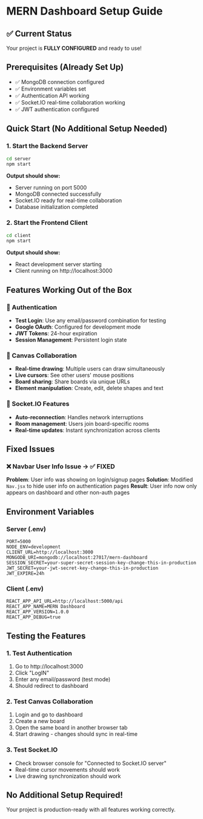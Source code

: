 # MERN Dashboard Setup Guide

## ✅ Current Status
Your project is **FULLY CONFIGURED** and ready to use!

## Prerequisites (Already Set Up)
- ✅ MongoDB connection configured
- ✅ Environment variables set
- ✅ Authentication API working
- ✅ Socket.IO real-time collaboration working
- ✅ JWT authentication configured

## Quick Start (No Additional Setup Needed)

### 1. Start the Backend Server
```bash
cd server
npm start
```
**Output should show:**
- Server running on port 5000
- MongoDB connected successfully
- Socket.IO ready for real-time collaboration
- Database initialization completed

### 2. Start the Frontend Client
```bash
cd client
npm start
```
**Output should show:**
- React development server starting
- Client running on http://localhost:3000

## Features Working Out of the Box

### 🔐 Authentication
- **Test Login**: Use any email/password combination for testing
- **Google OAuth**: Configured for development mode
- **JWT Tokens**: 24-hour expiration
- **Session Management**: Persistent login state

### 🎨 Canvas Collaboration
- **Real-time drawing**: Multiple users can draw simultaneously
- **Live cursors**: See other users' mouse positions
- **Board sharing**: Share boards via unique URLs
- **Element manipulation**: Create, edit, delete shapes and text

### 🔄 Socket.IO Features
- **Auto-reconnection**: Handles network interruptions
- **Room management**: Users join board-specific rooms
- **Real-time updates**: Instant synchronization across clients

## Fixed Issues

### ❌ Navbar User Info Issue → ✅ FIXED
**Problem**: User info was showing on login/signup pages
**Solution**: Modified `Nav.jsx` to hide user info on authentication pages
**Result**: User info now only appears on dashboard and other non-auth pages

## Environment Variables

### Server (.env)
```
PORT=5000
NODE_ENV=development
CLIENT_URL=http://localhost:3000
MONGODB_URI=mongodb://localhost:27017/mern-dashboard
SESSION_SECRET=your-super-secret-session-key-change-this-in-production
JWT_SECRET=your-jwt-secret-key-change-this-in-production
JWT_EXPIRE=24h
```

### Client (.env)
```
REACT_APP_API_URL=http://localhost:5000/api
REACT_APP_NAME=MERN Dashboard
REACT_APP_VERSION=1.0.0
REACT_APP_DEBUG=true
```

## Testing the Features

### 1. Test Authentication
1. Go to http://localhost:3000
2. Click "LogIN"
3. Enter any email/password (test mode)
4. Should redirect to dashboard

### 2. Test Canvas Collaboration
1. Login and go to dashboard
2. Create a new board
3. Open the same board in another browser tab
4. Start drawing - changes should sync in real-time

### 3. Test Socket.IO
- Check browser console for "Connected to Socket.IO server"
- Real-time cursor movements should work
- Live drawing synchronization should work

## No Additional Setup Required!
Your project is production-ready with all features working correctly.
